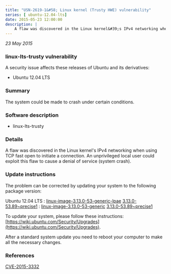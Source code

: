 ```yaml
---
title: "USN-2619-1&#58; Linux kernel (Trusty HWE) vulnerability"
series: [ ubuntu-12.04-lts]
date: 2015-05-23 12:00:00
description: |
    A flaw was discovered in the Linux kernel&#39;s IPv4 networking when using TCP fast open to initiate a connection. An unprivileged local user could exploit this flaw to cause a denial of service (system crash). 
--- 
```

 
 

*23 May 2015*

### linux-lts-trusty vulnerability

A security issue affects these releases of Ubuntu and its derivatives:

* Ubuntu 12.04 LTS

### Summary

The system could be made to crash under certain conditions. 

### Software description

* linux-lts-trusty 

### Details

A flaw was discovered in the Linux kernel&#39;s IPv4 networking when using TCP fast open to initiate a connection. An unprivileged local user could exploit this flaw to cause a denial of service (system crash). 

### Update instructions

The problem can be corrected by updating your system to the following package version:

Ubuntu 12.04 LTS
 : [linux-image-3.13.0-53-generic-lpae](https://launchpad.net/ubuntu/+source/linux-lts-trusty) <span> [3.13.0-53.89~precise1](https://launchpad.net/ubuntu/+source/linux-lts-trusty/3.13.0-53.89~precise1) </span> 
 : [linux-image-3.13.0-53-generic](https://launchpad.net/ubuntu/+source/linux-lts-trusty) <span> [3.13.0-53.89~precise1](https://launchpad.net/ubuntu/+source/linux-lts-trusty/3.13.0-53.89~precise1) </span> 

To update your system, please follow these instructions: [https://wiki.ubuntu.com/Security/Upgrades](https://wiki.ubuntu.com/Security/Upgrades).

After a standard system update you need to reboot your computer to make all the necessary changes. 

### References

 
 [CVE-2015-3332](http://people.ubuntu.com/~ubuntu-security/cve/CVE-2015-3332)
 

